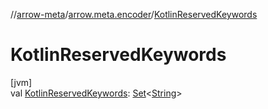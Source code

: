 //[arrow-meta](../../index.md)/[arrow.meta.encoder](index.md)/[KotlinReservedKeywords](-kotlin-reserved-keywords.md)

# KotlinReservedKeywords

[jvm]\
val [KotlinReservedKeywords](-kotlin-reserved-keywords.md): [Set](https://kotlinlang.org/api/latest/jvm/stdlib/kotlin.collections/-set/index.html)&lt;[String](https://kotlinlang.org/api/latest/jvm/stdlib/kotlin/-string/index.html)&gt;
